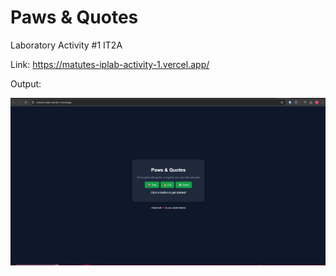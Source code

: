 # Paws & Quotes
Laboratory Activity #1
IT2A

Link: https://matutes-iplab-activity-1.vercel.app/

Output:

![Screenshot](image-1.png)
